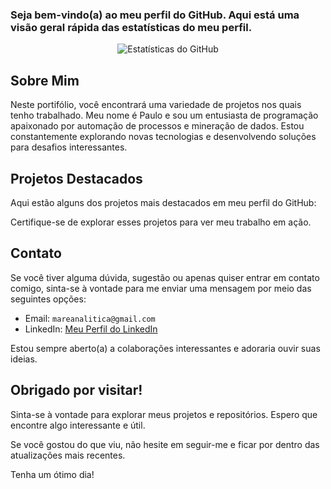 ### Seja bem-vindo(a) ao meu perfil do GitHub. Aqui está uma visão geral rápida das estatísticas do meu perfil.

<p align="center">
  <img src="https://github-readme-stats.vercel.app/api?username=mareanalitica&show_icons=true" alt="Estatísticas do GitHub" />
</p>

## Sobre Mim

Neste portifólio, você encontrará uma variedade de projetos nos quais tenho trabalhado. Meu nome é Paulo e sou um entusiasta de programação apaixonado por automação de processos e mineração de dados. Estou constantemente explorando novas tecnologias e desenvolvendo soluções para desafios interessantes.

## Projetos Destacados

Aqui estão alguns dos projetos mais destacados em meu perfil do GitHub:


Certifique-se de explorar esses projetos para ver meu trabalho em ação.

## Contato

Se você tiver alguma dúvida, sugestão ou apenas quiser entrar em contato comigo, sinta-se à vontade para me enviar uma mensagem por meio das seguintes opções:

- Email: `mareanalitica@gmail.com`
- LinkedIn: [Meu Perfil do LinkedIn](https://www.linkedin.com/in/paulorodrigues99/)

Estou sempre aberto(a) a colaborações interessantes e adoraria ouvir suas ideias.

## Obrigado por visitar!

Sinta-se à vontade para explorar meus projetos e repositórios. Espero que encontre algo interessante e útil.

Se você gostou do que viu, não hesite em seguir-me e ficar por dentro das atualizações mais recentes.

Tenha um ótimo dia!

